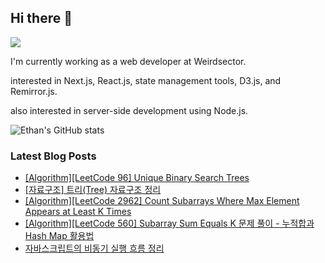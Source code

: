 ## Hi there 👋
<a href="https://steadyg.tistory.com/" target="_blank"><img src="https://img.shields.io/badge/BLOG-000000?style=flat&logo=tistory&logoColor=ffffff"/></a>

I'm currently working as a web developer at Weirdsector.

interested in Next.js, React.js, state management tools, D3.js, and Remirror.js.


also interested in server-side development using Node.js.

![Ethan's GitHub stats](https://github-readme-stats.vercel.app/api?username=ethandeveloper2&theme=dark&show_icons=true)
<!--
**ethandeveloper2/ethandeveloper2** is a ✨ _special_ ✨ repository because its `README.md` (this file) appears on your GitHub profile.

Here are some ideas to get you started:

- 🔭 I’m currently working on ...
- 🌱 I’m currently learning ...
- 👯 I’m looking to collaborate on ...
- 🤔 I’m looking for help with ...
- 💬 Ask me about ...
- 📫 How to reach me: ...
- 😄 Pronouns: ...
- ⚡ Fun fact: ...
-->
### Latest Blog Posts

- [[Algorithm][LeetCode 96] Unique Binary Search Trees](https://steadyg.tistory.com/80)
- [[자료구조] 트리(Tree) 자료구조 정리](https://steadyg.tistory.com/79)
- [[Algorithm][LeetCode 2962] Count Subarrays Where Max Element Appears at Least K Times](https://steadyg.tistory.com/78)
- [[Algorithm][LeetCode 560] Subarray Sum Equals K 문제 풀이 - 누적합과 Hash Map 활용법](https://steadyg.tistory.com/77)
- [자바스크립트의 비동기 실행 흐름 정리](https://steadyg.tistory.com/76)


